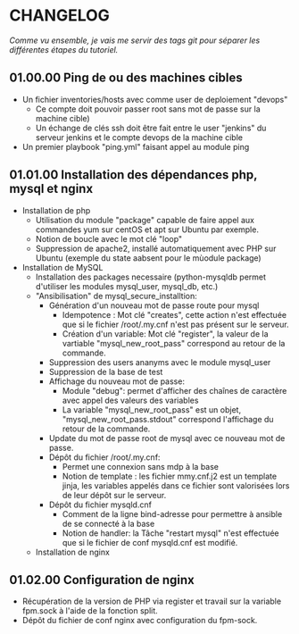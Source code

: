 #  CHANGELOG

_Comme vu ensemble, je vais me servir des tags git pour séparer les différentes étapes du tutoriel._

## 01.00.00 Ping de ou des machines cibles
* Un fichier inventories/hosts avec comme user de deploiement "devops"
  * Ce compte doit pouvoir passer root sans mot de passe sur la machine cible)
  * Un échange de clés ssh doit être fait entre le user "jenkins" du serveur jenkins et le compte devops de la machine cible
* Un premier playbook "ping.yml" faisant appel au module ping

## 01.01.00  Installation des dépendances php, mysql et nginx
* Installation de php
  * Utilisation du module "package" capable de faire appel aux commandes yum sur centOS et apt sur Ubuntu par exemple.
  * Notion de boucle avec le mot clé "loop"
  * Suppression de apache2, installé automatiquement avec PHP sur Ubuntu (exemple du state aabsent pour le mùodule package)
* Installation de MySQL
  * Installation des packages necessaire (python-mysqldb permet d'utiliser les modules mysql_user, mysql_db, etc.)
  * "Ansibilisation" de mysql_secure_installtion:
    * Génération d'un nouveau mot de passe route pour mysql
      * Idempotence : Mot clé "creates", cette action n'est effectuée que si le fichier /root/.my.cnf n'est pas présent sur le serveur.
      * Création d'un variable: Mot clé "register", la valeur de la vartiable "mysql_new_root_pass" correspond au retour de la commande.
    * Suppression des users ananyms avec le module mysql_user
    * Suppression de la base de test
    * Affichage du nouveau mot de passe:
      * Module "debug": permet d'afficher des chaînes de caractère avec appel des valeurs des variables
      * La variable "mysql_new_root_pass" est un objet, "mysql_new_root_pass.stdout" correspond l'affichage du retour de la commande.
    * Update du mot de passe root de mysql avec ce nouveau mot de passe.
    * Dépôt du fichier /root/.my.cnf:
      * Permet une connexion sans mdp à la base
      * Notion de template : les fichier mmy.cnf.j2 est un template jinja, les variables appelés dans ce fichier sont valorisées lors de leur dépôt sur le serveur.
    * Dépôt du fichier mysqld.cnf
      * Comment de la ligne bind-adresse pour permettre à ansible de se connecté à la base
      * Notion de handler: la Tâche "restart mysql" n'est effectuée que si le fichier de conf mysqld.cnf est modifié.
  * Installation de nginx

## 01.02.00  Configuration de nginx
* Récupération de la version de PHP via register et travail sur la variable fpm.sock à l'aide de la fonction split.
* Dépôt du fichier de conf nginx avec configuration du fpm-sock.
